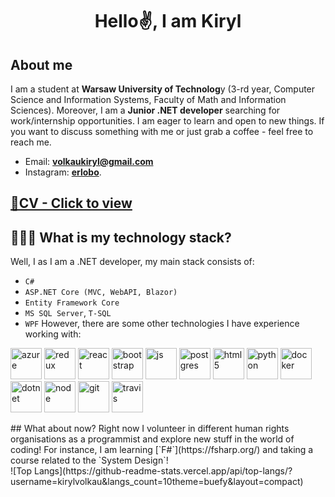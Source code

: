 <h1 align="center">Hello✌️, I am Kiryl</h1>

## About me
I am a student at **Warsaw University of Technolog**y (3-rd year, Computer Science and Information Systems, Faculty of Math and Information Sciences). Moreover, I am a **Junior .NET developer** searching for work/internship opportunities. I am eager to learn and open to new things. If you want to discuss something with me or just grab a coffee - feel free to reach me.
* Email: **volkaukiryl@gmail.com** 
* Instagram: **[erlobo](https://www.instagram.com/erlobo/)**.
## [📎CV - Click to view](KirylVolkau_CV.pdf)
## 👨🏻‍💻 What is my technology stack? 
Well, I as I am a .NET developer, my main stack consists of: 
* `C# `
* `ASP.NET Core (MVC, WebAPI, Blazor)`
* `Entity Framework Core`
* `MS SQL Server`, `T-SQL`
* `WPF` 
However, there are some other technologies I have experience working with: 
<p>
<a href="https://azure.microsoft.com/" target="_blank"><img src="https://www.vectorlogo.zone/logos/microsoft_azure/microsoft_azure-icon.svg" alt="azure" width="50" height="50"/></a>
<a href="https://reactjs.org/" target="_blank"><img src="https://www.vectorlogo.zone/logos/reactjs/reactjs-icon.svg" alt="redux" width="50" height="50"/></a>
<a href="https://reduxjs.org/" target="_blank"><img src="https://redux.js.org/img/redux.svg" alt="react" width="50" height="50"/></a>
<a href="https://getbootstrap.com/"><img src="https://www.vectorlogo.zone/logos/getbootstrap/getbootstrap-icon.svg" alt="bootstrap" width="50" height="50"/></a>
<a href="https://developer.mozilla.org/en-US/docs/Web/JavaScript"><img src="https://www.vectorlogo.zone/logos/javascript/javascript-icon.svg" alt="js" width="50" height="50"/></a>
<a href="https://www.postgresql.org/"><img src="https://www.vectorlogo.zone/logos/postgresql/postgresql-icon.svg" alt="postgres" width="50" height="50"/></a>
<a href="https://developer.mozilla.org/en-US/docs/Web/HTML"><img src="https://www.vectorlogo.zone/logos/w3_html5/w3_html5-icon.svg" alt="html5" width="50" height="50"/></a>
<a href="https://www.python.org/"><img src="https://www.vectorlogo.zone/logos/python/python-icon.svg" alt="python" width="50" height="50"/></a>
<a href="https://www.docker.com/"><img src="https://www.vectorlogo.zone/logos/docker/docker-icon.svg" alt="docker" width="50" height="50"/></a>
<a href="https://dotnet.microsoft.com/"><img src="https://www.vectorlogo.zone/logos/dotnet/dotnet-icon.svg" alt="dotnet" width="50" height="50"/></a>
<a href="https://nodejs.org/"><img src="https://www.vectorlogo.zone/logos/nodejs/nodejs-icon.svg" alt="node" width="50" height="50"/></a>
<a href="https://git-scm.com/"><img src="https://www.vectorlogo.zone/logos/git-scm/git-scm-icon.svg" alt="git" width="50" height="50"/></a>
<a href="https://travis-ci.org/"><img src="https://www.vectorlogo.zone/logos/travis-ci/travis-ci-icon.svg" alt="travis" width="50" height="50"/></a>
</p>
## What about now?
Right now I volunteer in different human rights organisations as a programmist and explore new stuff in the world of coding! For instance, I am learning [`F#`](https://fsharp.org/) and taking a course related to the `System Design`!
<br/>
![Top Langs](https://github-readme-stats.vercel.app/api/top-langs/?username=kirylvolkau&langs_count=10theme=buefy&layout=compact)

